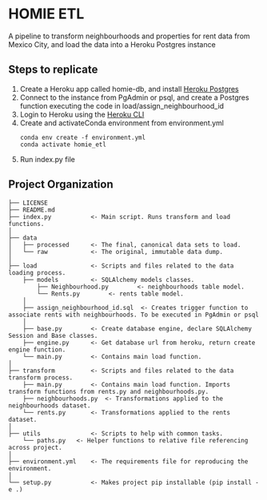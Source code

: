 # HOMIE ETL

A pipeline to transform neighbourhoods and properties for rent data from Mexico City, and load the data into
a Heroku Postgres instance

## Steps to replicate

1. Create a Heroku app called homie-db, and install [Heroku Postgres](https://www.heroku.com/postgres)
2. Connect to the instance from PgAdmin or psql, and create a Postgres function executing the code in load/assign_neighbourhood_id
3. Login to Heroku using the [Heroku CLI](https://devcenter.heroku.com/articles/heroku-cli)
4. Create and activateConda environment from environment.yml
   ```
   conda env create -f environment.yml
   conda activate homie_etl
   ```
5. Run index.py file

## Project Organization

    ├── LICENSE
    ├── README.md
    ├── index.py           <- Main script. Runs transform and load functions.
    │
    ├── data
    │   ├── processed      <- The final, canonical data sets to load.
    │   └── raw            <- The original, immutable data dump.
    │
    ├── load               <- Scripts and files related to the data loading process.
        ├── models         <- SQLAlchemy models classes.
            ├── Neighbourhood.py        <- neighbourhoods table model.
            └── Rents.py        <- rents table model.
        │
        ├── assign_neighbourhood_id.sql  <- Creates trigger function to associate rents with neighbourhoods. To be executed in PgAdmin or psql
        │
        ├── base.py        <- Create database engine, declare SQLAlchemy Session and Base classes.
        ├── engine.py      <- Get database url from heroku, return create engine function.
        └── main.py        <- Contains main load function.
    │
    ├── transform          <- Scripts and files related to the data transform process.
        ├── main.py        <- Contains main load function. Imports transform functions from rents.py and neighbourhoods.py.
        ├── neighbourhoods.py  <- Transformations applied to the neighbourhoods dataset.
        └── rents.py       <- Transformations applied to the rents dataset.
    │
    ├── utils              <- Scripts to help with common tasks.
        └── paths.py   <- Helper functions to relative file referencing across project.
    │
    ├── environment.yml    <- The requirements file for reproducing the environment.
    │
    └── setup.py           <- Makes project pip installable (pip install -e .)
